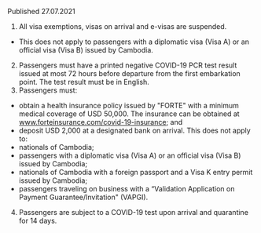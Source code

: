 Published 27.07.2021
1. All visa exemptions, visas on arrival and e-visas are suspended.
- This does not apply to passengers with a diplomatic visa (Visa A) or an official visa (Visa B) issued by Cambodia.
2. Passengers must have a printed negative COVID-19 PCR test result issued at most 72 hours before departure from the first embarkation point. The test result must be in English.
3. Passengers must:
- obtain a health insurance policy issued by "FORTE" with a minimum medical coverage of USD 50,000. The insurance can be obtained at <a href="http://www.forteinsurance.com/covid-19-insurance">www.forteinsurance.com/covid-19-insurance</a>; and
- deposit USD 2,000 at a designated bank on arrival.
This does not apply to:
- nationals of Cambodia;
- passengers with a diplomatic visa (Visa A) or an official visa (Visa B) issued by Cambodia;
- nationals of Cambodia with a foreign passport and a Visa K entry permit issued by Cambodia;
- passengers traveling on business with a “Validation Application on Payment Guarantee/Invitation" (VAPGI).
4. Passengers are subject to a COVID-19 test upon arrival and quarantine for 14 days.

